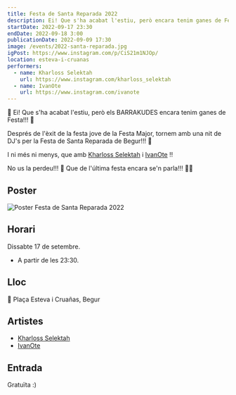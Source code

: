 ```yaml
---
title: Festa de Santa Reparada 2022
description: Ei! Que s'ha acabat l'estiu, però encara tenim ganes de Festa!!! 🤪
startDate: 2022-09-17 23:30
endDate: 2022-09-18 3:00
publicationDate: 2022-09-09 17:30
image: /events/2022-santa-reparada.jpg
igPost: https://www.instagram.com/p/CiS21m1NJOp/
location: esteva-i-cruanas
performers:
  - name: Kharloss Selektah
    url: https://www.instagram.com/kharloss_selektah
  - name: IvanOte
    url: https://www.instagram.com/ivanote
---
```


📣 Ei! Que s'ha acabat l'estiu, però els BARRAKUDES encara tenim ganes de Festa!!! 🤪

Després de l'èxit de la festa jove de la Festa Major, tornem amb una nit de DJ's per la Festa de Santa Reparada de Begur!!! 🥳

I ni més ni menys, que amb [Kharloss Selektah](https://www.instagram.com/kharloss_selektah) i [IvanOte](https://www.instagram.com/ivanote) ‼️

No us la perdeu!!! 🤩 Que de l'última festa encara se'n parla!!! 🤟🏼

## Poster

![Poster Festa de Santa Reparada 2022](/events/2022-santa-reparada.jpg)

## Horari

Dissabte 17 de setembre.

- A partir de les 23:30.

## Lloc

📍 Plaça Esteva i Cruañas, Begur

## Artistes

- [Kharloss Selektah](https://www.instagram.com/kharloss_selektah)
- [IvanOte](https://www.instagram.com/ivanote)

## Entrada

Gratuïta :)
